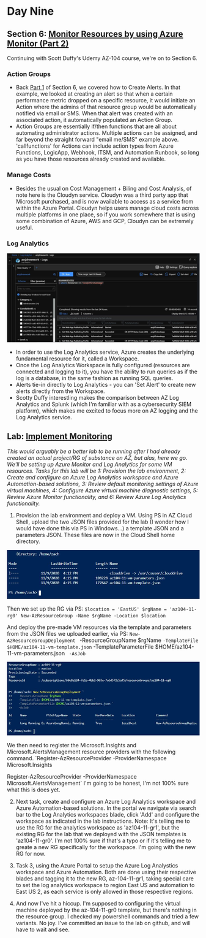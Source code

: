 # Day Nine

## Section 6: [Monitor Resources by using Azure Monitor (Part 2)](https://www.udemy.com/course/70533-azure/learn/lecture/12322450#overview)

Continuing with Scott Duffy's Udemy AZ-104 course, we're on to Section 6.

### Action Groups

- Back [Part 1](https://github.com/zperk028/100DaysofCloud/edit/main/Journey/008/Readme.md) of Section 6, we covered how to Create Alerts. In that example, we looked at creating an alert so that when a certain performance metric dropped on a specific resource, it would initiate an Action where the admins of that resource group would be automatically notified via email or SMS. When that alert was created with an associated action, it automatically populated an Action Group.  
- Action Groups are essentially if/then functions that are all about automating administrator actions. Multiple actions can be assigned, and far beyond the straight forward "email me/SMS" example above. 'callfunctions' for Actions can include action types from Azure Functions, LogicApp, Webhook, ITSM, and Automation Runbook, so long as you have those resources already created and available. 

### Manage Costs

- Besides the usual on Cost Management + Biling and Cost Analysis, of note here is the Cloudyn service.  Cloudyn was a third party app that Microsoft purchased, and is now available to access as a service from within the Azure Portal.  Cloudyn helps users manage cloud costs across multiple platforms in one place, so if you work somewhere that is using some combination of Azure, AWS and GCP, Cloudyn can be extremely useful. 

### Log Analytics 

![AZ Log Analytics Workspace](https://github.com/zperk028/100DaysofCloud/blob/main/Journey/009/AZloganalyticsqueries.JPG) 

- In order to use the Log Analytics service, Azure creates the underlying fundamental resource for it, called a Workspace.
- Once the Log Analytics Workspace is fully configured (resources are connected and logging to it), you have the ability to run queries as if the log is a database, in the same fashion as running SQL queries. 
- Alerts tie-in directly to Log Analytics - you can 'Set Alert' to create new alerts directly from the Workspace. 
- Scotty Duffy interestling makes the comparison between AZ Log Analytics and Splunk (which I'm familiar with as a cybersecurity SIEM platform), which makes me excited to focus more on AZ logging and the Log Analytics service. 

## Lab: [Implement Monitoring](https://github.com/MicrosoftLearning/AZ-104-MicrosoftAzureAdministrator/blob/master/Instructions/Labs/LAB_11-Implement_Monitoring.md) 

*This would arguably be a better lab to be running after I had already created an actual project/RG of substance on AZ, but alas, here we go. We'll be setting up Azure Monitor and Log Analytics for some VM resources.* 
*Tasks for this lab will be 1: Provision the lab environment, 2: Create and configure an Azure Log Analytics workspace and Azure Automation-based solutions, 3: Review default monitoring settings of Azure virtual machines, 4: Configure Azure virtual machine diagnostic settings, 5: Review Azure Monitor functionality, and 6: Review Azure Log Analytics functionality.*

1. Provision the lab environment and deploy a VM. Using PS in AZ Cloud Shell, upload the two JSON files provided for the lab (I wonder how I would have done this via PS in Windows...) a template JSON and a parameters JSON. These files are now in the Cloud Shell home directory. 

![uploaded JSON files for Lab](https://github.com/zperk028/100DaysofCloud/blob/main/Journey/009/azPScloudshelldir.JPG)

Then we set up the RG via PS: `$location = 'EastUS'
$rgName = 'az104-11-rg0'
New-AzResourceGroup -Name $rgName -Location $location` 

And deploy the pre-made VM resources via the template and parameters from the JSON files we uploaded earlier, via PS: `New-AzResourceGroupDeployment `
   -ResourceGroupName $rgName `
   -TemplateFile $HOME/az104-11-vm-template.json `
   -TemplateParameterFile $HOME/az104-11-vm-parameters.json `
   -AsJob` 
   
![Deploying in Cloud Shell PS](https://github.com/zperk028/100DaysofCloud/blob/main/Journey/009/aztemplatedeploy.JPG) 

We then need to register the Microsoft.Insights and Microsoft.AlertsManagement resource providers with the following command. 
`Register-AzResourceProvider -ProviderNamespace Microsoft.Insights

Register-AzResourceProvider -ProviderNamespace Microsoft.AlertsManagement`
I'm going to be honest, I'm not 100% sure what this is does yet.

2. Next task, create and configure an Azure Log Analytics workspace and Azure Automation-based solutions. In the portal we navigate via search bar to the Log Analytics workspaces blade, click 'Add' and configure the workspace as indicated in the lab instructions. Note: It's telling me to use the RG for the analytics workspace as 'az104-11-gr1', but the existing RG for the lab that we deployed with the JSON templates is 'az104-11-gr0'. I'm not 100% sure if that's a typo or if it's telling me to greate a new RG specifically for the workspace. I'm going with the new RG for now. 

3. Task 3, using the Azure Portal to setup the Azure Log Analystics workspace and Azure Automation. Both are done using their respective blades and tagging it to the new RG, az-104-11-gr1, taking special care to set the log analytics workspace to region East US and automation to East US 2, as each service is only allowed in those respective regions. 

4. And now I've hit a hiccup. I'm supposed to configuring the virtual machine deployed by the az-104-11-gr0 template, but there's nothing in the resource group. I checked my powershell commands and tried a few variants. No joy. I've committed an issue to the lab on github, and will have to wait and see. 

